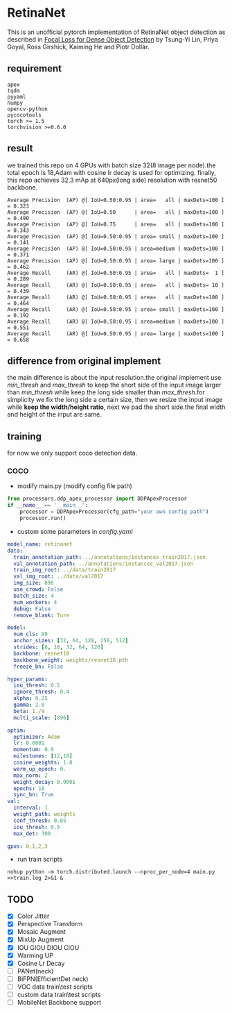 # RetinaNet
This is an unofficial pytorch implementation of RetinaNet object detection as described in [Focal Loss for Dense Object Detection](https://arxiv.org/abs/1708.02002) by Tsung-Yi Lin, Priya Goyal, Ross Girshick, Kaiming He and Piotr Dollár.

## requirement
```text
apex
tqdm
pyyaml
numpy
opencv-python
pycocotools
torch >= 1.5
torchvision >=0.6.0
```
## result
we trained this repo on 4 GPUs with batch size 32(8 image per node).the total epoch is 18,Adam with cosine lr decay is used for optimizing.
finally, this repo achieves 32.3 mAp at 640px(long side) resolution with resnet50 backbone.
```shell script
Average Precision  (AP) @[ IoU=0.50:0.95 | area=   all | maxDets=100 ] = 0.323
Average Precision  (AP) @[ IoU=0.50      | area=   all | maxDets=100 ] = 0.490
Average Precision  (AP) @[ IoU=0.75      | area=   all | maxDets=100 ] = 0.343
Average Precision  (AP) @[ IoU=0.50:0.95 | area= small | maxDets=100 ] = 0.141
Average Precision  (AP) @[ IoU=0.50:0.95 | area=medium | maxDets=100 ] = 0.371
Average Precision  (AP) @[ IoU=0.50:0.95 | area= large | maxDets=100 ] = 0.462
Average Recall     (AR) @[ IoU=0.50:0.95 | area=   all | maxDets=  1 ] = 0.289
Average Recall     (AR) @[ IoU=0.50:0.95 | area=   all | maxDets= 10 ] = 0.439
Average Recall     (AR) @[ IoU=0.50:0.95 | area=   all | maxDets=100 ] = 0.464
Average Recall     (AR) @[ IoU=0.50:0.95 | area= small | maxDets=100 ] = 0.192
Average Recall     (AR) @[ IoU=0.50:0.95 | area=medium | maxDets=100 ] = 0.551
Average Recall     (AR) @[ IoU=0.50:0.95 | area= large | maxDets=100 ] = 0.658
```

## difference from original implement
the main difference is about the input resolution.the original implement use *min_thresh* and *max_thresh* to keep the short
side of the input image larger than *min_thresh* while keep the long side smaller than *max_thresh*.for simplicity we fix the long
side a certain size, then we resize the input image while **keep the width/height ratio**, next we pad the short side.the final
width and height of the input are same.


## training
for now we only support coco detection data.

### COCO
* modify main.py (modify config file path)
```python
from processors.ddp_apex_processor import DDPApexProcessor
if __name__ == '__main__':
    processor = DDPApexProcessor(cfg_path="your own config path") 
    processor.run()
```
* custom some parameters in *config.yaml*
```yaml
model_name: retinanet
data:
  train_annotation_path: ../annotations/instances_train2017.json 
  val_annotation_path: ../annotations/instances_val2017.json
  train_img_root: ../data/train2017
  val_img_root: ../data/val2017
  img_size: 896
  use_crowd: False
  batch_size: 4
  num_workers: 4
  debug: False
  remove_blank: Ture

model:
  num_cls: 80
  anchor_sizes: [32, 64, 128, 256, 512]
  strides: [8, 16, 32, 64, 128]
  backbone: resnet18
  backbone_weight: weights/resnet18.pth
  freeze_bn: False

hyper_params:
  iou_thresh: 0.5
  ignore_thresh: 0.4
  alpha: 0.25
  gamma: 2.0
  beta: 1./9
  multi_scale: [896]

optim:
  optimizer: Adam
  lr: 0.0001
  momentum: 0.9
  milestones: [12,18]
  cosine_weights: 1.0
  warm_up_epoch: 0.
  max_norm: 2
  weight_decay: 0.0001
  epochs: 18
  sync_bn: True
val:
  interval: 1
  weight_path: weights
  conf_thresh: 0.05
  iou_thresh: 0.5
  max_det: 300

gpus: 0,1,2,3
```
* run train scripts
```shell script
nohup python -m torch.distributed.launch --nproc_per_node=4 main.py >>train.log 2>&1 &
```

## TODO
- [x] Color Jitter
- [x] Perspective Transform
- [x] Mosaic Augment
- [x] MixUp Augment
- [x] IOU GIOU DIOU CIOU
- [x] Warming UP
- [x] Cosine Lr Decay
- [ ] PANet(neck)
- [ ] BiFPN(EfficientDet neck)
- [ ] VOC data train\test scripts
- [ ] custom data train\test scripts
- [ ] MobileNet Backbone support
